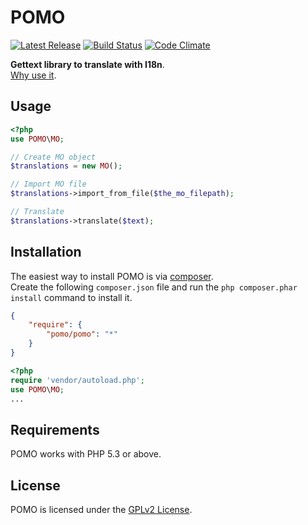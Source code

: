 ﻿POMO
====
[![Latest Release](https://img.shields.io/packagist/v/pomo/pomo.svg)](https://packagist.org/packages/pomo/pomo)
[![Build Status](https://travis-ci.org/LeoColomb/pomo.svg?branch=master)](https://travis-ci.org/LeoColomb/pomo)
[![Code Climate](https://img.shields.io/codeclimate/github/LeoColomb/pomo.svg)](https://codeclimate.com/github/LeoColomb/pomo)

**Gettext library to translate with I18n**.  
[Why use it](http://codex.wordpress.org/I18n_for_WordPress_Developers).

Usage
-----
```php
<?php
use POMO\MO;

// Create MO object
$translations = new MO();

// Import MO file
$translations->import_from_file($the_mo_filepath);

// Translate
$translations->translate($text);
```

Installation
------------
The easiest way to install POMO is via [composer](http://getcomposer.org/).  
Create the following `composer.json` file and run the `php composer.phar install` command to install it.

```json
{
    "require": {
        "pomo/pomo": "*"
    }
}
```

```php
<?php
require 'vendor/autoload.php';
use POMO\MO;
...
```

Requirements
------------
POMO works with PHP 5.3 or above.

License
-------
POMO is licensed under the [GPLv2 License](LICENSE).

